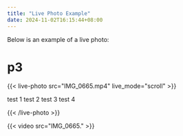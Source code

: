 ```yaml
---
title: "Live Photo Example"
date: 2024-11-02T16:15:44+08:00
---
```


<!--
{{< resources-list >}}
-->

Below is an example of a live photo:

# p3
{{< live-photo src="IMG_0665.mp4" live_mode="scroll" >}}

test 1
test 2
test 3
test 4

{{< /live-photo >}}

<!--
{{< video src="IMG_0665_timecode.mp4" controls="false" preload="auto" autoplay="true" loop="true" muted="true" >}}
-->
{{< video src="IMG_0665." >}}
